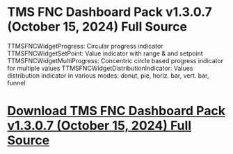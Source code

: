 # TMS FNC Dashboard Pack v1.3.0.7 (October 15, 2024) Full Source

TTMSFNCWidgetProgress: Circular progress indicator
TTMSFNCWidgetSetPoint: Value indicator with range & and setpoint
TTMSFNCWidgetMultiProgress: Concentric circle based progress indicator for multiple values
TTMSFNCWidgetDistributionIndicator: Values distribution indicator in various modes: donut, pie, horiz. bar, vert. bar, funnel

# [Download TMS FNC Dashboard Pack v1.3.0.7 (October 15, 2024) Full Source](https://developer.team/delphi/34978-tms-fnc-dashboard-pack-v1307-october-15-2024-full-source.html)

